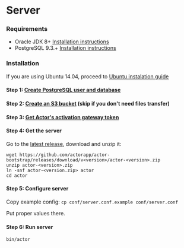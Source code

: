 # Server

### Requirements

* Oracle JDK 8+ [Installation instructions](install-jdk.md)
* PostgreSQL 9.3.+ [Installation instructions](install-psql.md)

### Installation

If you are using Ubuntu 14.04, proceed to [Ubuntu instalation guide](guide-ubuntu.md)

#### Step 1: [Create PostgreSQL user and database](configure-database.md)

#### Step 2: [Create an S3 bucket](configure-s3.md) (skip if you don't need files transfer)

#### Step 3: [Get Actor's activation gateway token](configure-sms-gateway.md)

#### Step 4: Get the server

Go to the [latest release](https://github.com/actorapp/actor-bootstrap/releases/latest), download and unzip it:

```
wget https://github.com/actorapp/actor-bootstrap/releases/download/v<version>/actor-<version>.zip
unzip actor-<version>.zip
ln -snf actor-<version.zip> actor
cd actor
```

#### Step 5: Configure server

Copy example config:
`cp conf/server.conf.example conf/server.conf`

Put proper values there.

#### Step 6: Run server

`bin/actor`
